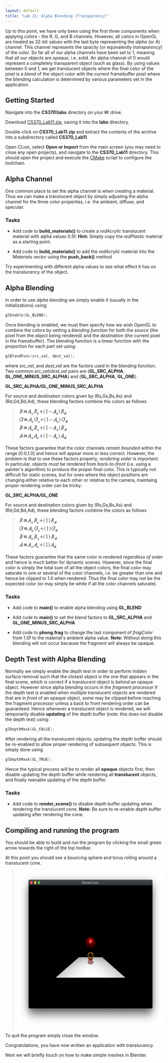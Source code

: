 ```yaml
---
layout: default
title: "Lab 11: Alpha Blending (Transparency)"
---
```


Up to this point, we have only been using the first three components when applying colors - the R, G, and B channels. However, all colors in OpenGL are treated as 32-bit values with the last byte representing the *alpha* (or A) channel. This channel represents the *opacity* (or equivalently *transparency*) of the color. So far all of our alpha channels have been set to 1, meaning that all our objects are *opaque*, i.e. solid. An alpha channel of 0 would represent a completely transparent object (such as glass). By using values between 0 and 1, we get translucent objects where the final color of the pixel is a *blend* of the object color with the current framebuffer pixel where the blending calculation is determined by various parameters set in the application.

## Getting Started

Navigate into the **CS370\labs** directory on your **H:** drive.

Download [CS370\_Lab11.zip](src/CS370_Lab11.zip), saving it into the **labs** directory.

Double-click on **CS370\_Lab11.zip** and extract the contents of the archive into a subdirectory called **CS370\_Lab11**

Open CLion, select **Open or Import** from the main screen (you may need to close any open projects), and navigate to the **CS370\_Lab11** directory. This should open the project and execute the [CMake](https://cmake.org) script to configure the toolchain.

## Alpha Channel

One common place to set the alpha channel is when creating a material. Thus we can make a translucent object by simply adjusting the alpha channel for the three color properties, i.e. the ambient, diffuse, and specular.

### Tasks

- Add code to **build\_materials()** to create a *redAcrylic* translucent material with alpha values 0.5f. **Hint:** Simply copy the *redPlastic* material as a starting point.

- Add code to **build\_materials()** to add the *redAcrylic* material into the *Materials* vector using the **push\_back()** method

Try experimenting with different alpha values to see what effect it has on the translucency of the object.

## Alpha Blending

In order to use *alpha blending* we simply enable it (usually in the initializations) using:

```cpp
glEnable(GL_BLEND);
```

Once blending is enabled, we must then specify *how* we wish OpenGL to combine the colors by setting a *blending function* for both the *source* (the pixel from the object being rendered) and the *destination* (the current pixel in the framebuffer). The blending function is a linear function with the proportion for each part set using:

```cpp
glBlendFunc(src_val, dest_val);
```

where *src\_val*, and *dest\_val* are the factors used in the blending function. Two common *src\_val*/*dest\_val* pairs are (**GL\_SRC\_ALPHA**, **GL\_ONE\_MINUS\_SRC\_ALPHA**) and (**GL\_SRC\_ALPHA**, **GL\_ONE**).

**GL\_SRC\_ALPHA/GL\_ONE\_MINUS\_SRC\_ALPHA**

For source and destination colors given by (Rs,Gs,Bs,As) and (Rd,Gd,Bd,Ad), these blending factors combine the colors as follows

> <img src="images/lab11/SrcOneMinusSrc.png" alt="Source/One Minus Source Alpha Equations" height="100"/>

These factors guarantee that the color channels *remain bounded* within the range [0.0,1.0] and hence will appear more or less correct. However, the problem is that to use these factors properly, *rendering order is important*. In particular, objects *must* be rendered from *back-to-front* (i.e. using a painter's algorithm) to produce the proper final color. This is typically not difficult for static scenes, but for ones where the object positions are changing either relative to each other or relative to the camera, maintaing proper rendering order can be tricky.

**GL\_SRC\_ALPHA/GL\_ONE**

For source and destination colors given by (Rs,Gs,Bs,As) and (Rd,Gd,Bd,Ad), these blending factors combine the colors as follows

> <img src="images/lab11/SrcOne.png" alt="Source/One Alpha Equations" height="100"/>

These factors guarantee that the same color is rendered *regardless of order* and hence is much better for dynamic scenes. However, since the final color is simply the total sum of all the object colors, the final color may saturate in one or several of the color channels, i.e. be greater than one and hence be clipped to 1.0 when rendered. Thus the final color may not be the expected color (or may simply be white if all the color channels saturate).

### Tasks

- Add code to **main()** to enable alpha blending using **GL\_BLEND**

- Add code to **main()** to set the blend factors to **GL\_SRC\_ALPHA** and **GL\_ONE\_MINUS\_SRC\_ALPHA**

- Add code to **phong.frag** to change the last component of *fragColor* from 1.0f to the material's ambient alpha value. **Note:** Without doing this blending will not occur because the fragment will always be opaque.

## Depth Test with Alpha Blending

Normally we simply enable the depth test in order to perform hidden surface removal such that the closest object is the one that appears in the final scene, which is correct if a translucent object is *behind* an opaque object. However since alpha blending occurs in the *fragment processor* if the depth test is enabled when multiple translucent objects are rendered that are *in front* of an opaque object, some may be clipped before reaching the fragment processor unless a back to front rendering order can be guaranteed. Hence whenever a translucent object is rendered, we will temporarily disable **updating** of the depth buffer (note: this does not disable the depth test) using:

```cpp
glDepthMask(GL_FALSE);
```

After rendering all the translucent objects, updating the depth buffer should be re-enabled to allow proper rendering of subsequent objects. This is simply done using

```cpp
glDepthMask(GL_TRUE);
```

Hence the typical process will be to render all **opaque** objects first, then disable updating the depth buffer while rendering all **translucent** objects, and finally reenable updating of the depth buffer.

### Tasks

- Add code to **render\_scene()** to disable depth buffer updating when rendering the translucent cone. **Note:** Be sure to re-enable depth buffer updating after rendering the cone.

## Compiling and running the program

You should be able to build and run the program by clicking the small green arrow towards the right of the top toolbar.

At this point you should see a bouncing sphere and torus rolling around a translucent cone.

> <img src="images/lab11/blendedMesh.png" alt="Blended Mesh Window" height="500"/>

To quit the program simply close the window.

Congratulations, you have now written an application with translucency.

Next we will briefly touch on how to make simple meshes in Blender.
